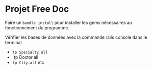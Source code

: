 # Projet Free Doc

Faire un `bundle install` pour installer les gems nécessaires au fonctionnement du programme.

Vérifier les bases de données avec la commande rails console dans le terminal 
- `tp Specialty.all`
- `tp Doctor.all
- `tp City.all`
etc 
